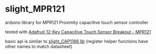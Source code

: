 # slight_MPR121
arduino library for MPR121 Proximity capacitive touch sensor controller

tested with [Adafruit 12-Key Capacitive Touch Sensor Breakout - MPR121](https://www.adafruit.com/product/1982)

basic api is similar to [slight_CAP1188 lib](https://github.com/s-light/slight_CAP1188)
(register helper functions have other names to match datasheet)
